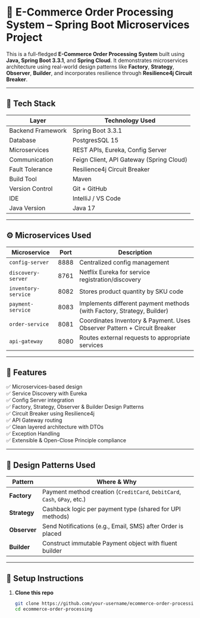 # 🛒 E-Commerce Order Processing System – Spring Boot Microservices Project

This is a full-fledged **E-Commerce Order Processing System** built using **Java, Spring Boot 3.3.1**, and **Spring Cloud**. It demonstrates microservices architecture using real-world design patterns like **Factory**, **Strategy**, **Observer**, **Builder**, and incorporates resilience through **Resilience4j Circuit Breaker**.

---

## 🧩 Tech Stack

| Layer              | Technology Used                          |
|-------------------|-------------------------------------------|
| Backend Framework | Spring Boot 3.3.1                         |
| Database          | PostgresSQL 15                       |
| Microservices     | REST APIs, Eureka, Config Server          |
| Communication     | Feign Client, API Gateway (Spring Cloud) |
| Fault Tolerance   | Resilience4j Circuit Breaker              |
| Build Tool        | Maven                                     |
| Version Control   | Git + GitHub                              |
| IDE               | IntelliJ / VS Code                        |
| Java Version      | Java 17                                   |

---

## ⚙️ Microservices Used

| Microservice     | Port | Description                                                                 |
|------------------|------|-----------------------------------------------------------------------------|
| `config-server`  | 8888 | Centralized config management                                               |
| `discovery-server` | 8761 | Netflix Eureka for service registration/discovery                          |
| `inventory-service` | 8082 | Stores product quantity by SKU code                                        |
| `payment-service`   | 8083 | Implements different payment methods (with Factory, Strategy, Builder)     |
| `order-service`     | 8081 | Coordinates Inventory & Payment. Uses Observer Pattern + Circuit Breaker   |
| `api-gateway`       | 8080 | Routes external requests to appropriate services                           |

---

## 🎯 Features

✅ Microservices-based design  
✅ Service Discovery with Eureka  
✅ Config Server integration  
✅ Factory, Strategy, Observer & Builder Design Patterns  
✅ Circuit Breaker using Resilience4j  
✅ API Gateway routing  
✅ Clean layered architecture with DTOs  
✅ Exception Handling  
✅ Extensible & Open-Close Principle compliance  

---

## 🧱 Design Patterns Used

| Pattern    | Where & Why                                                                 |
|------------|------------------------------------------------------------------------------|
| **Factory**    | Payment method creation (`CreditCard`, `DebitCard`, `Cash`, `GPay`, etc.)  |
| **Strategy**   | Cashback logic per payment type (shared for UPI methods)                  |
| **Observer**   | Send Notifications (e.g., Email, SMS) after Order is placed              |
| **Builder**    | Construct immutable Payment object with fluent builder                    |

---

## 🚀 Setup Instructions

1. **Clone this repo**
   ```bash
   git clone https://github.com/your-username/ecommerce-order-processing.git
   cd ecommerce-order-processing
